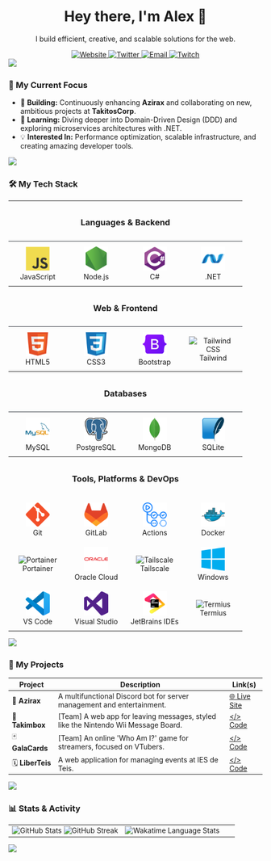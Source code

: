 <div id="header" align="center">
  <h1>
    Hey there, I'm Alex 👋
  </h1>
  <p>
    I build efficient, creative, and scalable solutions for the web.
  </p>

  <!-- Social Badges -->
  <div align="center">
    <a href="https://alexdevuwu.com" target="_blank">
      <img src="https://img.shields.io/badge/Website-255,255,255?style=for-the-badge" alt="Website"/>
    </a>
    <a href="https://twitter.com/AlexDevUwU" target="_blank">
      <img src="https://img.shields.io/badge/Twitter-1DA1F2?style=for-the-badge&logo=x&logoColor=white" alt="Twitter"/>
    </a>
    <a href="mailto:alex@alexdevuwu.com">
      <img src="https://img.shields.io/badge/Email-D14836?style=for-the-badge&logo=gmail&logoColor=white" alt="Email"/>
    </a>
    <a href="https://twitch.tv/alexdevuwu" target="_blank">
      <img src="https://img.shields.io/badge/Twitch-9146FF?style=for-the-badge&logo=twitch&logoColor=white" alt="Twitch"/>
    </a>
  </div>
</div>

<img src="https://user-images.githubusercontent.com/73097560/115834477-dbab4500-a447-11eb-908a-139a6edaec5c.gif">

### 🌱 My Current Focus

- 🚀 **Building:** Continuously enhancing **Azirax** and collaborating on new, ambitious projects at **TakitosCorp**.
- 🧠 **Learning:** Diving deeper into Domain-Driven Design (DDD) and exploring microservices architectures with .NET.
- 💡 **Interested In:** Performance optimization, scalable infrastructure, and creating amazing developer tools.

<img src="https://user-images.githubusercontent.com/73097560/115834477-dbab4500-a447-11eb-908a-139a6edaec5c.gif">

### 🛠️ My Tech Stack
<table align="center" style="width:100%; border-collapse: collapse;">
  <tr style="border-bottom: 1px solid #30363d;">
    <th colspan="4" align="center" style="padding: 10px;"><h3>Languages & Backend</h3></th>
  </tr>
  <tr style="border-bottom: 1px solid #30363d;">
    <td align="center" width="96" style="padding: 10px;"><img src="https://raw.githubusercontent.com/devicons/devicon/master/icons/javascript/javascript-original.svg" width="48" height="48" alt="JavaScript" /><br>JavaScript</td>
    <td align="center" width="96" style="padding: 10px;"><img src="https://raw.githubusercontent.com/devicons/devicon/master/icons/nodejs/nodejs-original.svg" width="48" height="48" alt="Node.js" /><br>Node.js</td>
    <td align="center" width="96" style="padding: 10px;"><img src="https://raw.githubusercontent.com/devicons/devicon/master/icons/csharp/csharp-original.svg" width="48" height="48" alt="C#" /><br>C#</td>
    <td align="center" width="96" style="padding: 10px;"><img src="https://raw.githubusercontent.com/devicons/devicon/master/icons/dot-net/dot-net-original.svg" width="48" height="48" alt=".NET" /><br>.NET</td>
  </tr>
  
  <tr style="border-bottom: 1px solid #30363d;">
    <th colspan="4" align="center" style="padding: 10px;"><h3>Web & Frontend</h3></th>
  </tr>
  <tr style="border-bottom: 1px solid #30363d;">
    <td align="center" width="96" style="padding: 10px;"><img src="https://raw.githubusercontent.com/devicons/devicon/master/icons/html5/html5-original.svg" width="48" height="48" alt="HTML5" /><br>HTML5</td>
    <td align="center" width="96" style="padding: 10px;"><img src="https://raw.githubusercontent.com/devicons/devicon/master/icons/css3/css3-original.svg" width="48" height="48" alt="CSS3" /><br>CSS3</td>
    <td align="center" width="96" style="padding: 10px;"><img src="https://raw.githubusercontent.com/devicons/devicon/master/icons/bootstrap/bootstrap-original.svg" width="48" height="48" alt="Bootstrap" /><br>Bootstrap</td>
    <td align="center" width="96" style="padding: 10px;"><img src="https://www.vectorlogo.zone/logos/tailwindcss/tailwindcss-icon.svg" width="48" height="48" alt="Tailwind CSS" /><br>Tailwind</td>
  </tr>

  <tr style="border-bottom: 1px solid #30363d;">
    <th colspan="4" align="center" style="padding: 10px;"><h3>Databases</h3></th>
  </tr>
  <tr style="border-bottom: 1px solid #30363d;">
    <td align="center" width="96" style="padding: 10px;"><img src="https://raw.githubusercontent.com/devicons/devicon/master/icons/mysql/mysql-original-wordmark.svg" width="48" height="48" alt="MySQL" /><br>MySQL</td>
    <td align="center" width="96" style="padding: 10px;"><img src="https://raw.githubusercontent.com/devicons/devicon/master/icons/postgresql/postgresql-original.svg" width="48" height="48" alt="PostgreSQL" /><br>PostgreSQL</td>
    <td align="center" width="96" style="padding: 10px;"><img src="https://raw.githubusercontent.com/devicons/devicon/master/icons/mongodb/mongodb-original.svg" width="48" height="48" alt="MongoDB" /><br>MongoDB</td>
    <td align="center" width="96" style="padding: 10px;"><img src="https://raw.githubusercontent.com/devicons/devicon/master/icons/sqlite/sqlite-original.svg" width="48" height="48" alt="SQLite" /><br>SQLite</td>
  </tr>

  <tr>
    <th colspan="4" align="center" style="padding: 10px;"><h3>Tools, Platforms & DevOps</h3></th>
  </tr>
  <tr>
    <td align="center" width="96" style="padding: 10px;"><img src="https://raw.githubusercontent.com/devicons/devicon/master/icons/git/git-original.svg" width="48" height="48" alt="Git" /><br>Git</td>
    <td align="center" width="96" style="padding: 10px;"><img src="https://raw.githubusercontent.com/devicons/devicon/master/icons/gitlab/gitlab-original.svg" width="48" height="48" alt="GitLab" /><br>GitLab</td>
    <td align="center" width="96" style="padding: 10px;"><img src="https://raw.githubusercontent.com/devicons/devicon/master/icons/githubactions/githubactions-original.svg" width="48" height="48" alt="GitHub Actions" /><br>Actions</td>
    <td align="center" width="96" style="padding: 10px;"><img src="https://raw.githubusercontent.com/devicons/devicon/master/icons/docker/docker-original.svg" width="48" height="48" alt="Docker" /><br>Docker</td>
  </tr>
  <tr>
    <td align="center" width="96" style="padding: 10px;"><img src="https://www.myqnap.org/wp-content/uploads/22225832.png" width="48" height="48" alt="Portainer" /><br>Portainer</td>
    <td align="center" width="96" style="padding: 10px;"><img src="https://raw.githubusercontent.com/devicons/devicon/master/icons/oracle/oracle-original.svg" width="48" height="48" alt="Oracle Cloud" /><br>Oracle Cloud</td>
    <td align="center" width="96" style="padding: 10px;"><img src="https://tailscale.gallerycdn.vsassets.io/extensions/tailscale/vscode-tailscale/1.0.0/1698786256133/Microsoft.VisualStudio.Services.Icons.Default" width="48" height="48" alt="Tailscale" /><br>Tailscale</td>
    <td align="center" width="96" style="padding: 10px;"><img src="https://raw.githubusercontent.com/devicons/devicon/master/icons/windows8/windows8-original.svg" width="48" height="48" alt="Windows" /><br>Windows</td>
  </tr>
  <tr>
    <td align="center" width="96" style="padding: 10px;"><img src="https://raw.githubusercontent.com/devicons/devicon/master/icons/vscode/vscode-original.svg" width="48" height="48" alt="VS Code" /><br>VS Code</td>
    <td align="center" width="96" style="padding: 10px;"><img src="https://raw.githubusercontent.com/devicons/devicon/master/icons/visualstudio/visualstudio-plain.svg" width="48" height="48" alt="Visual Studio" /><br>Visual Studio</td>
    <td align="center" width="96" style="padding: 10px;"><img src="https://raw.githubusercontent.com/devicons/devicon/master/icons/jetbrains/jetbrains-original.svg" width="48" height="48" alt="Jetbrains IDEs" /><br>JetBrains IDEs</td>
    <td align="center" width="96" style="padding: 10px;"><img src="https://images.icon-icons.com/3053/PNG/512/termius_macos_bigsur_icon_189654.png" width="48" height="48" alt="Termius" /><br>Termius</td>
  </tr>
</table>

<img src="https://user-images.githubusercontent.com/73097560/115834477-dbab4500-a447-11eb-908a-139a6edaec5c.gif">

### 🚀 My Projects

| Project | Description | Link(s) |
|---|---|---|
| 👑 **Azirax** | A multifunctional Discord bot for server management and entertainment. | [🌐 Live Site](https://azirax.oops.wtf) |
| 💌 **Takimbox** | [Team] A web app for leaving messages, styled like the Nintendo Wii Message Board. | [</> Code](https://github.com/TakitosCorp/takimbox) |
| 🃏 **GalaCards** | [Team] An online 'Who Am I?' game for streamers, focused on VTubers. | [</> Code](https://github.com/TakitosCorp/galacards) |
| 🗓️ **LiberTeis** | A web application for managing events at IES de Teis. | [</> Code](https://github.com/AlexDeveloperUwU/liberteis) |

<img src="https://user-images.githubusercontent.com/73097560/115834477-dbab4500-a447-11eb-908a-139a6edaec5c.gif">

### 📊 Stats & Activity

<table width="100%">
  <tr>
    <td width="50%" valign="top">
      <img src="https://github-readme-stats.vercel.app/api?username=AlexDeveloperUwU&show_icons=true&theme=dracula&hide_border=true&count_private=true&include_all_commits=true" alt="GitHub Stats" />
      <img src="https://github-readme-streak-stats.herokuapp.com?user=AlexDeveloperUwU&theme=dracula&hide_border=true" alt="GitHub Streak" />
    </td>
    <td width="50%" valign="top">
      <img src="https://wakatime.com/share/@AlexDevUwU/adf969ef-c8c4-45de-9faf-38c591cbf714.svg" alt="Wakatime Language Stats" />
    </td>
  </tr>
</table>

<img src="https://user-images.githubusercontent.com/73097560/115834477-dbab4500-a447-11eb-908a-139a6edaec5c.gif">
